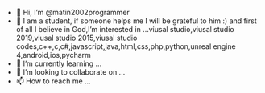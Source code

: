 - 👋 Hi, I’m @matin2002programmer
- 👀 I am a student, if someone helps me I will be grateful to him :) and first of all I believe in God,I’m interested in ...viusal studio,viusal studio 2019,viusal studio 2015,viusal studio codes,c++,c,c#,javascript,java,html,css,php,python,unreal engine 4,android,ios,pycharm
- 🌱 I’m currently learning ...
- 💞️ I’m looking to collaborate on ...
- 📫 How to reach me ...

<!---
matin2002programmer/matin2002programmer is a ✨ special ✨ repository because its `README.md` (this file) appears on your GitHub profile.
You can click the Preview link to take a look at your changes.
--->
